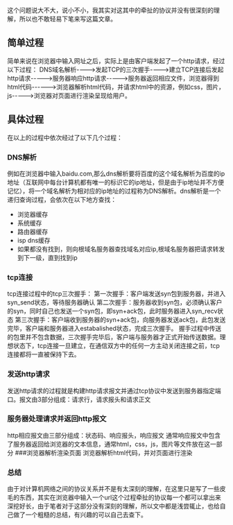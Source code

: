 
这个问题说大不大，说小不小，我其实对这其中的牵扯的协议并没有很深刻的理解，所以也不敢轻易下笔来写这篇文章。
## 简单过程
简单来说在浏览器中输入网址之后，实际上是由客户端发起了一个http请求，经过以下过程：
DNS域名解析---->发起TCP的三次握手---->建立TCP连接后发起http请求----->服务器响应http请求----->服务器返回相应文件，浏览器得到html代码------>浏览器解析html代码，并请求html中的资源，例如css，图片，js----->浏览器对页面进行渲染呈现给用户。
## 具体过程
在以上的过程中依次经过了以下几个过程：
### DNS解析
例如在浏览器中输入baidu.com,那么dns解析要将百度的这个域名解析为百度的ip地址（互联网中每台计算机都有唯一的标识它的ip地址，但是由于ip地址并不方便记忆），将一个域名解析为相对应的ip地址的过程称为DNS解析。dns解析是一个递归查询过程，会依次在以下地方查找：
- 浏览器缓存
- 系统缓存
- 路由器缓存
- isp dns缓存
- 如果都没有找到，则向根域名服务器查找域名对应ip,根域名服务器把请求转发到下一级，直到找到ip
### tcp连接
tcp连接过程中的tcp三次握手：
第一次握手：客户端发送syn包到服务器，并进入syn_send状态，等待服务器确认
第二次握手：服务器收到syn包，必须确认客户的syn，同时自己也发送一个syn包，即syn+ack包，此时服务器进入syn_recv状态
第三次握手：客户端收到服务器的syn+ack包，向服务器发送ack包，此包发送完毕，客户端和服务器进入estabalished状态，完成三次握手。
握手过程中传送的包里并不包含数据，三次握手完毕后，客户端与服务器才正式开始传送数据。理想状态下，tcp连接一旦建立，在通信双方中的任何一方主动关闭连接之前，tcp连接都将一直被保持下去。
### 发送http请求
发送http请求的过程就是构建http请求报文并通过tcp协议中发送到服务器指定端口。报文由3部分组成：请求行，请求报头和请求正文
### 服务器处理请求并返回http报文
http相应报文由三部分组成：状态码、响应报头，响应报文
通常响应报文中包含了服务器返回给浏览器的文本信息，通常html，css，js，图片等文件放在这一部分
###浏览器解析渲染页面
浏览器解析html代码，并对页面进行渲染
### 总结
由于对计算机网络之间的协议关系并不是有太深刻的理解，在这里只是写了一些皮毛的东西，其实在浏览器中输入一个url这个过程牵扯的协议每一个都可以拿出来深挖好长，由于笔者对于这部分没有深刻的理解，所以文中都是浅尝辄止，也给自己做了一个粗糙的总结，有兴趣的可以自己去查下。












